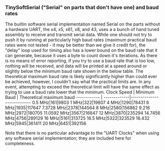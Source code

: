 ### TinySoftSerial ("Serial" on parts that don't have one) and baud rates

The builtin software serial implementation named Serial on the parts without a hardware UART, the x4, x5, x61, x8, and 43, uses a a bunch of hand tuned assembly to receive and transmit serial data. While one should not try to push it by running at particularly high baud rates (maximum practical baud rates were not tested - it may be better than we give it credit for), the "delay" loop used for timing also has a lower bound on the baud rate that it can generate, because it uses a byte to count down it's iterations. As there is no means of error reporting, if you try to use a baud rate that is too low, nothing will be received, and data will be printed at a speed around or slightly below the minimum baud rate shown in the below table. The theoretical maximum baud rate is likely significantly higher than could ever be achieved, however, I couldn't say what the practical limits are. In any event, attempting to exceed the theoretical limit will have the same effect as trying to use a baud rate lower that the minimum.
Clock Speed  | Minimum Baud | Theoretical maximum baud
------------ | -------------|---------------------------
0.5 MHz|161|9803
1 MHz|322|19607
4 MHz|1290|78431
6 MHz|1935|117647
7.3728 MHz|2378|144564
8 MHz|2580|156862
9.216 MHz|2972|180705
11.0592 MHz|3567|216847
12 MHz|3870|235294
14.7456 MHz|4756|289129
16 MHz|5161|313725
16.5 MHz|5322|323529
18.432 MHz|5945|361411
20 MHz|6451|392156



Note that there is no particular advantage to the "UART Clocks" when using any software serial implementation; they are included here for completeness.
